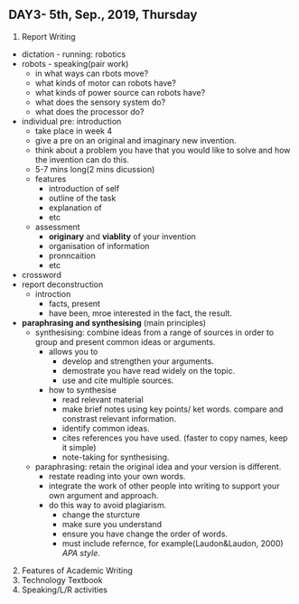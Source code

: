 ## DAY3- 5th, Sep., 2019, Thursday
1. Report Writing 
- dictation - running: robotics 
- robots - speaking(pair work)
  - in what ways can rbots move?
  - what kinds of motor can robots have?
  - what kinds of power source can robots have?
  - what does the sensory system do?
  - what does the processor do?
- individual pre: introduction
  - take place in week 4
  - give a pre on an original and imaginary new invention.
  - think about a problem you have that you would like to solve and how the invention can do this.
  - 5-7 mins long(2 mins dicussion)
  - features 
    - introduction of self
    - outline of the task
    - explanation of
    - etc
   - assessment 
      - **originary** and **viablity** of your invention
      - organisation of information
      - pronncaition 
      - etc
- crossword
- report deconstruction
  - introction 
    - facts, present 
    - have been, mroe interested in the fact, the result.
- **paraphrasing and synthesising** (main principles)
  - synthesising: combine ideas from a range of sources in order to group and present common ideas or arguments.
    - allows you to
      - develop and strengthen your arguments.
      - demostrate you have read widely on the topic.
      - use and cite multiple sources.
     - how to synthesise
       - read relevant material
       - make brief notes using key points/ ket words. compare and constrast relevant information.
       - identify common ideas.
       - cites references you have used. (faster to copy names, keep it simple)
       - note-taking for synthesising. 
   - paraphrasing: retain the original idea and your version is different.
     - restate reading into your own words. 
     - integrate the work of other people into writing to support your own argument and approach. 
     - do this way to avoid plagiarism.
        - change the sturcture
        - make sure you understand
        - ensure you have change the order of words.
        - must include refernce, for example(Laudon&Laudon, 2000) *APA style*.
2. Features of Academic Writing
3. Technology Textbook
4. Speaking/L/R activities



